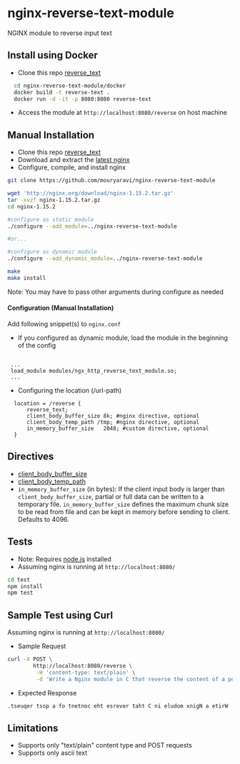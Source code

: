 # nginx-reverse-text-module
NGINX module to reverse input text

## Install using Docker
- Clone this repo [reverse_text](https://github.com/mouryaravi/nginx-reverse-text-module)
```bash
  cd nginx-reverse-text-module/docker
  docker build -t reverse-text .
  docker run -d -it -p 8080:8080 reverse-text
```
- Access the module at ```http://localhost:8080/reverse``` on host machine

## Manual Installation
- Clone this repo [reverse_text](https://github.com/mouryaravi/nginx-reverse-text-module)
- Download and extract the [latest nginx](http://nginx.org/download/nginx-1.15.2.tar.gz)
- Configure, compile, and install nginx
```bash
git clone https://github.com/mouryaravi/nginx-reverse-text-module

wget 'http://nginx.org/download/nginx-1.15.2.tar.gz'
tar -xvzf nginx-1.15.2.tar.gz
cd nginx-1.15.2

#configure as static module
./configure --add_module=../nginx-reverse-text-module

#or...

#configure as dynamic module
./configure --add_dynamic_module=../nginx-reverse-text-module

make
make install
```
Note: You may have to pass other arguments during configure as needed

#### Configuration (Manual Installation)
Add following snippet(s) to ```nginx.conf```
  - If you configured as dynamic module, load the module in the beginning of the config
```nginx
  
 ...
 load_module modules/ngx_http_reverse_text_module.so;
 ...
```
- Configuring the location (/url-path)

```nginx
  location = /reverse {
      reverse_text;
      client_body_buffer_size 8k; #nginx directive, optional
      client_body_temp_path /tmp; #nginx directive, optional
      in_memory_buffer_size   2048; #custom directive, optional
  }
```

## Directives
- [client_body_buffer_size](http://nginx.org/en/docs/http/ngx_http_core_module.html#client_body_buffer_size)
- [client_body_temp_path](http://nginx.org/en/docs/http/ngx_http_core_module.html#client_body_temp_path)
- ``in_memory_buffer_size`` (in bytes): If the client input body is larger than ``client_body_buffer_size``, partial or full data can be written to a temporary file. ``in_memory_buffer_size`` defines the maximum chunk size to be read from file and can be kept in memory before sending to client. Defaults to 4096.

## Tests
- Note: Requires [node.js](https://nodejs.org/en/download/) installed
- Assuming nginx is running at ```http://localhost:8080/```
```bash
cd test
npm install
npm test
```

## Sample Test using Curl

Assuming nginx is running at ```http://localhost:8080/```
- Sample Request

```bash
curl -X POST \
        http://localhost:8080/reverse \
         -H 'content-type: text/plain' \
         -d 'Write a Nginx module in C that reverse the content of a post request.'
```

- Expected Response
```bash
.tseuqer tsop a fo tnetnoc eht esrever taht C ni eludom xnigN a etirW     
```

## Limitations
- Supports only "text/plain" content type and POST requests
- Supports only ascii text